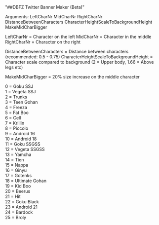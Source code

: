 "##DBFZ Twitter Banner Maker (Beta)" 

Arguments:
LeftCharNr MidCharNr RightCharNr DistanceBetweenCharacters CharacterHeightScaleToBackgroundHeight MakeMidCharBigger

LeftCharNr = Character on the left
MidCharNr = Character in the middle
RightCharNr = Character on the right

DistanceBetweenCharacters = Distance between characters (recommended: 0.5 - 0.75)
CharacterHeightScaleToBackgroundHeight = Character scale compared to background (2 = Upper body, 1.66 = Above legs etc)

MakeMidCharBigger = 20% size increase on the middle character

0 = Goku SSJ  <br />
1 = Vegeta SSJ <br />
2 = Trunks <br />
3 = Teen Gohan <br />
4 = Freeza <br />
5 = Fat Boo <br />
6 = Cell <br />
7 = Krillin <br />
8 = Piccolo <br />
9 = Android 16 <br />
10 = Android 18 <br />
11 = Goku SSGSS <br />
12 = Vegeta SSGSS <br />
13 = Yamcha <br />
14 = Tien <br />
15 = Nappa <br />
16 = Ginyu <br />
17 = Gotenks <br />
18 = Ultimate Gohan <br />
19 = Kid Boo <br />
20 = Beerus <br />
21 = Hit <br />
22 = Goku Black <br />
23 = Android 21 <br />
24 = Bardock <br />
25 = Broly <br />
